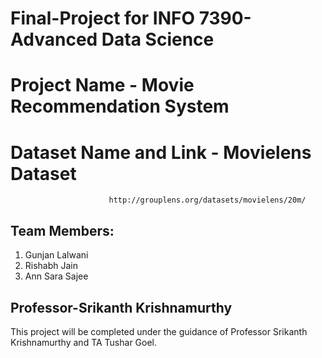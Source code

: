 # Final-Project for INFO 7390-Advanced Data Science

# Project Name - Movie Recommendation System

# Dataset Name and Link - Movielens Dataset
                          http://grouplens.org/datasets/movielens/20m/
                          
## Team Members:

1. Gunjan Lalwani
2. Rishabh Jain
3. Ann Sara Sajee

## Professor-Srikanth Krishnamurthy
This project will be completed under the guidance of Professor Srikanth Krishnamurthy and TA Tushar Goel.
